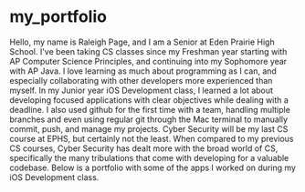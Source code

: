 # my_portfolio
Hello, my name is Raleigh Page, and I am a Senior at Eden Prairie High School. I've been taking CS classes since my Freshman year starting with AP Computer Science Principles, and continuing into my Sophomore year with AP Java. I love learning as much about programming as I can, and especially collaborating with other developers more experienced than myself. In my Junior year iOS Development class, I learned a lot about developing focused applications with clear objectives while dealing with a deadline. I also used github for the first time with a team, handling multiple branches and even using regular git through the Mac terminal to manually commit, push, and manage my projects. Cyber Security will be my last CS course at EPHS, but certainly not the least. When compared to my previous CS courses, Cyber Security has dealt more with the broad world of CS, specifically the many tribulations that come with developing for a valuable codebase. Below is a portfolio with some of the apps I worked on during my iOS Development class. 
